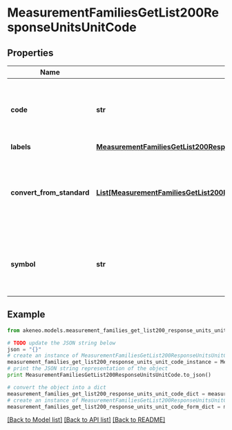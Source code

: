 # MeasurementFamiliesGetList200ResponseUnitsUnitCode


## Properties
Name | Type | Description | Notes
------------ | ------------- | ------------- | -------------
**code** | **str** | Measurement unit code. More details &lt;a href&#x3D;&#39;/concepts/target-market-settings.html#focus-on-the-units&#39;&gt;here&lt;/a&gt;. | [optional] 
**labels** | [**MeasurementFamiliesGetList200ResponseUnitsUnitCodeLabels**](MeasurementFamiliesGetList200ResponseUnitsUnitCodeLabels.md) |  | [optional] 
**convert_from_standard** | [**List[MeasurementFamiliesGetList200ResponseUnitsUnitCodeConvertFromStandardInner]**](MeasurementFamiliesGetList200ResponseUnitsUnitCodeConvertFromStandardInner.md) | Calculation to convert the unit from the standard unit. More details &lt;a href&#x3D;&#39;/concepts/target-market-settings.html#focus-on-the-units&#39;&gt;here&lt;/a&gt;. | [optional] 
**symbol** | **str** | Measurement unit symbol. More details &lt;a href&#x3D;&#39;/concepts/target-market-settings.html#focus-on-the-units&#39;&gt;here&lt;/a&gt;. | [optional] 

## Example

```python
from akeneo.models.measurement_families_get_list200_response_units_unit_code import MeasurementFamiliesGetList200ResponseUnitsUnitCode

# TODO update the JSON string below
json = "{}"
# create an instance of MeasurementFamiliesGetList200ResponseUnitsUnitCode from a JSON string
measurement_families_get_list200_response_units_unit_code_instance = MeasurementFamiliesGetList200ResponseUnitsUnitCode.from_json(json)
# print the JSON string representation of the object
print MeasurementFamiliesGetList200ResponseUnitsUnitCode.to_json()

# convert the object into a dict
measurement_families_get_list200_response_units_unit_code_dict = measurement_families_get_list200_response_units_unit_code_instance.to_dict()
# create an instance of MeasurementFamiliesGetList200ResponseUnitsUnitCode from a dict
measurement_families_get_list200_response_units_unit_code_form_dict = measurement_families_get_list200_response_units_unit_code.from_dict(measurement_families_get_list200_response_units_unit_code_dict)
```
[[Back to Model list]](../README.md#documentation-for-models) [[Back to API list]](../README.md#documentation-for-api-endpoints) [[Back to README]](../README.md)


